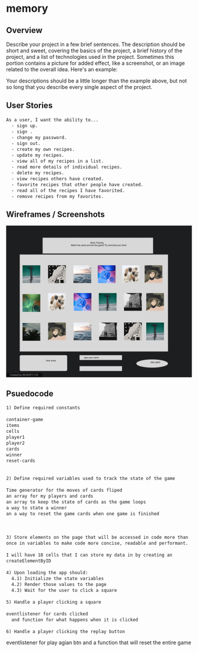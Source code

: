 # memory



## Overview

Describe your project in a few brief sentences. The description should be short and sweet, covering the basics of the project, a brief history of the project, and a list of technologies used in the project. Sometimes this portion contains a picture for added effect, like a screenshot, or an image related to the overall idea. Here's an example:

Your descriptions should be a little longer than the example above, but not so long that you describe every single aspect of the project.

## User Stories

```
As a user, I want the ability to... 
  - sign up.
  - sign .
  - change my password. 
  - sign out. 
  - create my own recipes. 
  - update my recipes. 
  - view all of my recipes in a list. 
  - read more details of individual recipes. 
  - delete my recipes. 
  - view recipes others have created. 
  - favorite recipes that other people have created. 
  - read all of the recipes I have favorited. 
  - remove recipes from my favorites. 
```

## Wireframes / Screenshots


![wireframes1](img/pic1wf.jpeg)


## Psuedocode

```
1) Define required constants

container-game
items
cells
player1
player2
cards
winner
reset-cards


2) Define required variables used to track the state of the game

Time generator for the moves of cards fliped
an array for my players and cards
an array to keep the state of cards as the game loops 
a way to state a winner
an a way to reset the game cards when one game is finished



3) Store elements on the page that will be accessed in code more than once in variables to make code more concise, readable and performant.

I will have 18 cells that I can store my data in by creating an createElementByID

4) Upon loading the app should:
  4.1) Initialize the state variables
  4.2) Render those values to the page
  4.3) Wait for the user to click a square

5) Handle a player clicking a square

eventlistener for cards clicked
  and function for what happens when it is clicked

6) Handle a player clicking the replay button
``` 
eventlistener for play agian btn 
 and a function that will reset the entire game 
